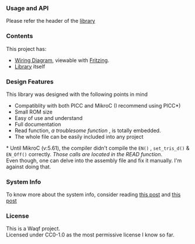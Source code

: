 ### Usage and API
Please refer the header of the [library](myGLCD.c)

### Contents
This project has:
- [Wiring Diagram](wiring.fzz), viewable with [Fritzing](https://fritzing.org/home/).
- [Library](myGLCD.c) itself

### Design Features
This library was designed with the following points in mind
- Compatiblity with both PICC and MikroC (I recommend using PICC*)
- Small ROM size
- Easy of use and understand
- Full documentation
- Read function, *a troublesome function* , is totally embedded.
- The whole file can be easily included into any project

\* Until MikroC (v:5.61), the compiler didn't compile the ```EN()``` , ```set_tris_d()``` & ```EN_Off()``` correctly. *Those calls are located in the READ function*.  
  Even though, one can delve into the assembly file and fix it manually. I'm against doing that.  

### System Info
To know more about the system info, consider reading [this post](https://walidshouman.blogspot.com/2012/07/glcd-lm12864lfw-driven-using-18f4550.html) and [this post](https://walidshouman.blogspot.com/2012/07/easy-glcd-controller-for-ccs-picc-and.html)

### License
This is a Waqf project.  
Licensed under CC0-1.0 as the most permissive license I know so far.  
